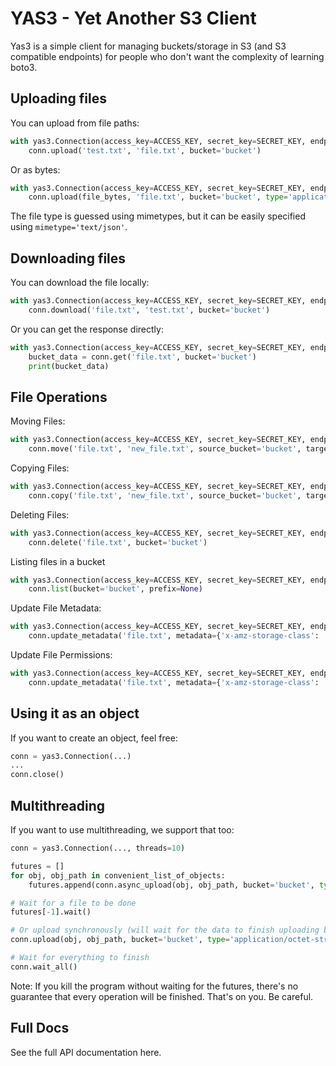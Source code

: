 # YAS3 - Yet Another S3 Client

Yas3 is a simple client for managing buckets/storage in S3 (and S3 compatible endpoints) for people who don't want the complexity of learning boto3.

## Uploading files

You can upload from file paths:
```python
with yas3.Connection(access_key=ACCESS_KEY, secret_key=SECRET_KEY, endpoint=ENDPOINT) as conn:
    conn.upload('test.txt', 'file.txt', bucket='bucket')
```

Or as bytes:
```python
with yas3.Connection(access_key=ACCESS_KEY, secret_key=SECRET_KEY, endpoint=ENDPOINT) as conn:
    conn.upload(file_bytes, 'file.txt', bucket='bucket', type='application/octet-stream')
```

The file type is guessed using mimetypes, but it can be easily specified using ```mimetype='text/json'```.

## Downloading files

You can download the file locally:
```python
with yas3.Connection(access_key=ACCESS_KEY, secret_key=SECRET_KEY, endpoint=ENDPOINT) as conn:
    conn.download('file.txt', 'test.txt', bucket='bucket')
```

Or you can get the response directly:
```python
with yas3.Connection(access_key=ACCESS_KEY, secret_key=SECRET_KEY, endpoint=ENDPOINT) as conn:
    bucket_data = conn.get('file.txt', bucket='bucket')
    print(bucket_data)
```

## File Operations

Moving Files:
```python
with yas3.Connection(access_key=ACCESS_KEY, secret_key=SECRET_KEY, endpoint=ENDPOINT) as conn:
    conn.move('file.txt', 'new_file.txt', source_bucket='bucket', target_bucket='bucket')
```

Copying Files:
```python
with yas3.Connection(access_key=ACCESS_KEY, secret_key=SECRET_KEY, endpoint=ENDPOINT) as conn:
    conn.copy('file.txt', 'new_file.txt', source_bucket='bucket', target_bucket='bucket')
```

Deleting Files:
```python
with yas3.Connection(access_key=ACCESS_KEY, secret_key=SECRET_KEY, endpoint=ENDPOINT) as conn:
    conn.delete('file.txt', bucket='bucket')
```

Listing files in a bucket
```python
with yas3.Connection(access_key=ACCESS_KEY, secret_key=SECRET_KEY, endpoint=ENDPOINT) as conn:
    conn.list(bucket='bucket', prefix=None)
```

Update File Metadata:
```python
with yas3.Connection(access_key=ACCESS_KEY, secret_key=SECRET_KEY, endpoint=ENDPOINT) as conn:
    conn.update_metadata('file.txt', metadata={'x-amz-storage-class': 'REDUCED_REDUNDANCY'}, bucket='bucket')
```

Update File Permissions:
```python
with yas3.Connection(access_key=ACCESS_KEY, secret_key=SECRET_KEY, endpoint=ENDPOINT) as conn:
    conn.update_metadata('file.txt', metadata={'x-amz-storage-class': 'REDUCED_REDUNDANCY'}, private=False, bucket='bucket')
```

## Using it as an object

If you want to create an object, feel free:
```python
conn = yas3.Connection(...)
...
conn.close()
```

## Multithreading

If you want to use multithreading, we support that too:
```python
conn = yas3.Connection(..., threads=10)

futures = []
for obj, obj_path in convenient_list_of_objects:
    futures.append(conn.async_upload(obj, obj_path, bucket='bucket', type='application/octet-stream'))

# Wait for a file to be done
futures[-1].wait()

# Or upload synchronously (will wait for the data to finish uploading before continuing)
conn.upload(obj, obj_path, bucket='bucket', type='application/octet-stream')

# Wait for everything to finish
conn.wait_all()
```

Note: If you kill the program without waiting for the futures, there's no guarantee that every operation will be finished. That's on you. Be careful.


## Full Docs

See the full API documentation here.
